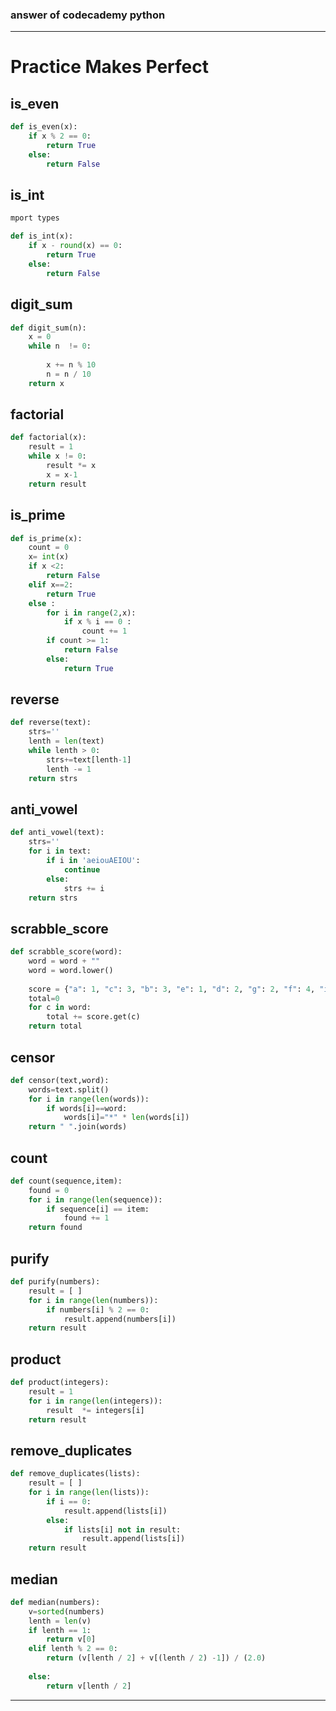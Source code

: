 ### answer of codecademy python

---
# Practice Makes Perfect


## is_even 
```python
def is_even(x):
    if x % 2 == 0:
        return True
    else:
        return False
```

## is_int
```python
mport types

def is_int(x):
    if x - round(x) == 0:
        return True
    else:
        return False
```

## digit_sum
```python
def digit_sum(n):
    x = 0
    while n  != 0:
       
        x += n % 10
        n = n / 10
    return x
```

## factorial
```python
def factorial(x):
    result = 1
    while x != 0:
        result *= x
        x = x-1
    return result
```

## is_prime
```python
def is_prime(x):
    count = 0
    x= int(x)
    if x <2:
        return False
    elif x==2:
        return True
    else :
        for i in range(2,x):
            if x % i == 0 :
                count += 1
        if count >= 1:
            return False
        else:
            return True
```

## reverse
```python
def reverse(text):
    strs=''
    lenth = len(text)
    while lenth > 0:
        strs+=text[lenth-1]
        lenth -= 1
    return strs
```

## anti_vowel
```python
def anti_vowel(text):
    strs=''
    for i in text:
        if i in 'aeiouAEIOU':
            continue
        else:
            strs += i
    return strs
```
## scrabble_score
```python
def scrabble_score(word):
    word = word + ""
    word = word.lower()
    
    score = {"a": 1, "c": 3, "b": 3, "e": 1, "d": 2, "g": 2, "f": 4, "i": 1, "h": 4, "k": 5, "j": 8, "m": 3, "l": 1, "o": 1, "n": 1, "q": 10, "p": 3, "s": 1,"r": 1, "u": 1, "t": 1, "w": 4, "v": 4, "y": 4, "x": 8, "z": 10}
    total=0
    for c in word:
        total += score.get(c)
    return total
```

## censor
```python
def censor(text,word):
    words=text.split()
    for i in range(len(words)):
        if words[i]==word:
            words[i]="*" * len(words[i])
    return " ".join(words)
```

## count
```python
def count(sequence,item):
    found = 0
    for i in range(len(sequence)):
        if sequence[i] == item:
            found += 1
    return found
```

## purify
```python
def purify(numbers):
    result = [ ]
    for i in range(len(numbers)):
        if numbers[i] % 2 == 0:
            result.append(numbers[i])
    return result
```

## product
```python
def product(integers):
    result = 1
    for i in range(len(integers)):
        result  *= integers[i]
    return result
```

## remove_duplicates
```python
def remove_duplicates(lists):
    result = [ ]
    for i in range(len(lists)):
        if i == 0:
            result.append(lists[i])
        else:
            if lists[i] not in result:
                result.append(lists[i])
    return result
```

## median
```python
def median(numbers):
    v=sorted(numbers)
    lenth = len(v)
    if lenth == 1:
        return v[0]
    elif lenth % 2 == 0:
        return (v[lenth / 2] + v[(lenth / 2) -1]) / (2.0)
        
    else:
        return v[lenth / 2]
```


---
